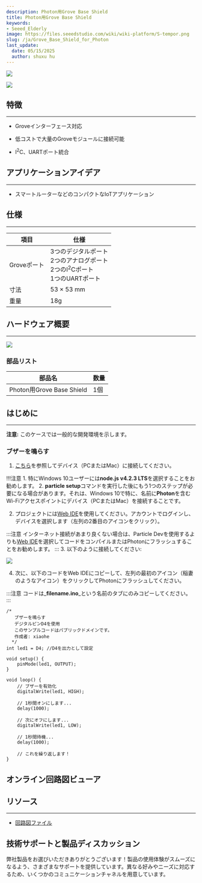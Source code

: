 ```yaml
---
description: Photon用Grove Base Shield
title: Photon用Grove Base Shield
keywords:
- Seeed_Elderly
image: https://files.seeedstudio.com/wiki/wiki-platform/S-tempor.png
slug: /ja/Grove_Base_Shield_for_Photon
last_update:
  date: 05/15/2025
  author: shuxu hu
---
```



![](https://files.seeedstudio.com/wiki/Grove_Base_Shield_for_Photon/img/Grove_Base_Shield_for_Photon_product_view_1200_s.jpg)

<!-- **Photon用Grove Base Shield**は、[Grove](/ja/Grove_System)ポートを組み込んだ拡張シールドボードで、より強力で知的なアプリケーションを、より豊富でコスト効率の高いGrove機能モジュールを使用して構築することができます。デジタルポート3つ、アナログポート2つ、I<sup>2</sup>Cポート2つ、UARTポート1つを備えています。これはプラグアンドプレイ型のボードであり、プロトタイピングプロセスを劇的に加速します。 -->

[![](https://files.seeedstudio.com/wiki/Seeed-WiKi/docs/images/300px-Get_One_Now_Banner-ragular.png)](https://www.seeedstudio.com/Particle-Photon-Base-Shield-p-2598.html?cPath=98_106_57)

## 特徴
---
*   Groveインターフェース対応

*   低コストで大量のGroveモジュールに接続可能

*   I<sup>2</sup>C、UARTポート統合

## アプリケーションアイデア
---
*   スマートルーターなどのコンパクトなIoTアプリケーション

## 仕様
---
| 項目 | 仕様 |
|---|---|
| Groveポート | 3つのデジタルポート<br/>2つのアナログポート<br/>2つのI<sup>2</sup>Cポート<br/>1つのUARTポート |
| 寸法 | 53 × 53 mm |
| 重量 | 18g |

## ハードウェア概要
---
![](https://files.seeedstudio.com/wiki/Grove_Base_Shield_for_Photon/img/Grove_Base_Shield_for_Photon_component_diagram_annotated_1200_s.jpg)

### **部品リスト**

| 部品名 | 数量 |
|---|---|
| Photon用Grove Base Shield | 1個 |

## はじめに
---
**注意:** このケースでは一般的な開発環境を示します。

<!-- ### 必要な材料

*   [Particle Photon](https://www.seeedstudio.com/depot/Particle-Photon-p-2527.html) × 1

*   USBケーブル（タイプAからマイクロタイプB） × 1
*   PCまたはMac

*   Photon用Grove Base Shield × 1

*   [Grove - Buzzer](https://www.seeedstudio.com/depot/Grove-Buzzer-p-768.html?cPath=38) × 1 -->

### ブザーを鳴らす

1. [こちら](https://docs.particle.io/guide/getting-started/connect/core/)を参照してデバイス（PCまたはMac）に接続してください。

!!!注意
    1. 特にWindows 10ユーザーには**node.js v4.2.3 LTS**を選択することをお勧めします。
    2. **particle setup**コマンドを実行した後にもう1つのステップが必要になる場合があります。それは、Windows 10で特に、名前に**Photon**を含むWi-Fiアクセスポイントにデバイス（PCまたはMac）を接続することです。

2. プロジェクトには[Web IDE](https://build.particle.io/)を使用してください。アカウントでログインし、デバイスを選択します（左列の2番目のアイコンをクリック）。

:::注意
    インターネット接続があまり良くない場合は、Particle Devを使用するよりも[Web IDE](https://build.particle.io/)を選択してコードをコンパイルまたはPhotonにフラッシュすることをお勧めします。
:::
3. 以下のように接続してください:

![](https://files.seeedstudio.com/wiki/Grove_Base_Shield_for_Photon/img/Grove_Base_Shield_for_Photon_demo_conneciton_1200_S.jpg)

4. 次に、以下のコードをWeb IDEにコピーして、左列の最初のアイコン（稲妻のようなアイコン）をクリックしてPhotonにフラッシュしてください。

:::注意
    コードは_**filename.ino**_という名前のタブにのみコピーしてください。
:::
```
/*
   ブザーを鳴らす
   デジタルピンD4を使用
   このサンプルコードはパブリックドメインです。
   作成者: xiaohe
  */
int led1 = D4; //D4を出力として設定

void setup() {
    pinMode(led1, OUTPUT);
}

void loop() {
    // ブザーを有効化
    digitalWrite(led1, HIGH);

    // 1秒間オンにします...
    delay(1000);

    // 次にオフにします...
    digitalWrite(led1, LOW);

    // 1秒間待機...
    delay(1000);

    // これを繰り返します！
}
```

## オンライン回路図ビューア

<div className="altium-ecad-viewer" data-project-src="https://files.seeedstudio.com/wiki/Grove_Base_Shield_for_Photon/res/Schematic_files_for_Grove_Base_Shield_for_Photon.zip" style={{borderRadius: '0px 0px 4px 4px', height: 500, borderStyle: 'solid', borderWidth: 1, borderColor: 'rgb(241, 241, 241)', overflow: 'hidden', maxWidth: 1280, maxHeight: 700, boxSizing: 'border-box'}}>
</div>


## リソース
---
*   [回路図ファイル](https://files.seeedstudio.com/wiki/Grove_Base_Shield_for_Photon/res/Schematic_files_for_Grove_Base_Shield_for_Photon.zip)

<!-- *   [Grove_System](/ja/Grove_System) -->

## 技術サポートと製品ディスカッション

弊社製品をお選びいただきありがとうございます！製品の使用体験がスムーズになるよう、さまざまなサポートを提供しています。異なる好みやニーズに対応するため、いくつかのコミュニケーションチャネルを用意しています。

<div class="button_tech_support_container">
<a href="https://forum.seeedstudio.com/" class="button_forum"></a> 
<a href="https://www.seeedstudio.com/contacts" class="button_email"></a>
</div>

<div class="button_tech_support_container">
<a href="https://discord.gg/eWkprNDMU7" class="button_discord"></a> 
<a href="https://github.com/Seeed-Studio/wiki-documents/discussions/69" class="button_discussion"></a>
</div>
